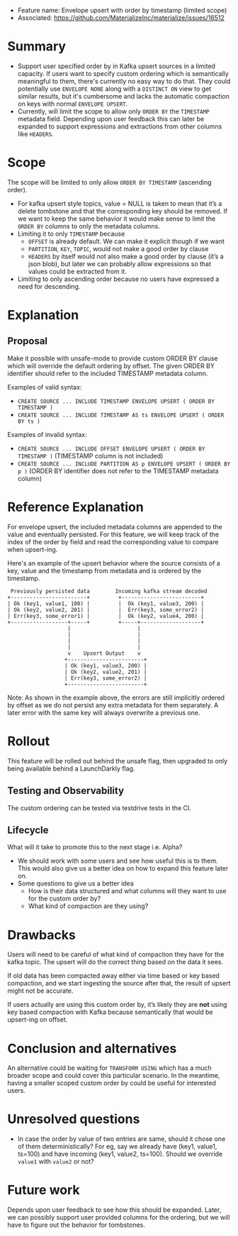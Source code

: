 - Feature name: Envelope upsert with order by timestamp (limited scope)
- Associated: https://github.com/MaterializeInc/materialize/issues/16512

# Summary

- Support user specified order by in Kafka upsert sources in a limited capacity. If users want to specify custom ordering which is semantically meaningful to them, there's currently no easy way to do that. They could potentially use `ENVELOPE NONE` along with a `DISTINCT ON` view to get similar results, but it's cumbersome and lacks the automatic compaction on keys with normal `ENVELOPE UPSERT`.
- Currently, will limit the scope to allow only `ORDER BY` the `TIMESTAMP` metadata field. Depending upon user feedback this can later be expanded to support expressions and extractions from other columns like `HEADERS`.

# Scope

The scope will be limited to only allow `ORDER BY TIMESTAMP` (ascending order).

- For kafka upsert style topics, value = NULL is taken to mean that it’s a delete tombstone and that the corresponding key should be removed. If we want to keep the same behavior it would make sense to limit the `ORDER BY` columns to only the metadata columns.
- Limiting it to only `TIMESTAMP` because
    - `OFFSET` is already default. We can make it explicit though if we want
    - `PARTITION`, `KEY`, `TOPIC`, would not make a good order by clause
    - `HEADERS` by itself would not also make a good order by clause (it’s a json blob), but later we can probably allow expressions so that values could be extracted from it.
- Limiting to only ascending order because no users have expressed a need for descending.

# Explanation

## Proposal

Make it possible with unsafe-mode to provide custom ORDER BY clause which will override the default ordering by offset. The given ORDER BY identifier should refer to the included TIMESTAMP metadata column.

Examples of valid syntax:
- `CREATE SOURCE ... INCLUDE TIMESTAMP ENVELOPE UPSERT ( ORDER BY TIMESTAMP )`
- `CREATE SOURCE ... INCLUDE TIMESTAMP AS ts ENVELOPE UPSERT ( ORDER BY ts )`

Examples of invalid syntax:
- `CREATE SOURCE ... INCLUDE OFFSET ENVELOPE UPSERT ( ORDER BY TIMESTAMP )` (TIMESTAMP column is not included)
- `CREATE SOURCE ... INCLUDE PARTITION AS p ENVELOPE UPSERT ( ORDER BY p )` (ORDER BY identifier does not refer to the TIMESTAMP metadata column)

# Reference Explanation
For envelope upsert, the included metadata columns are appended to the value and eventually persisted. For this feature, we will keep track of the index of the order by field and read the corresponding value to compare when upsert-ing.

Here's an example of the upsert behavior where the source consists of a key, value and the timestamp from metadata and is ordered by the timestamp.

```
 Previously persisted data        Incoming kafka stream decoded
+------------------------+         +-------------------------+
| Ok (key1, value1, 100) |         |  Ok (key1, value3, 200) |
| Ok (key2, value2, 201) |         |  Err(key3, some_error2) |
| Err(key3, some_error1) |         |  Ok (key2, value4, 200) |
+------------------+-----+         +-----+-------------------+
                   |                     |
                   |                     |
                   |                     |
                   |                     |
                   v    Upsert Output    v
                  +------------------------+
                  | Ok (key1, value3, 200) |
                  | Ok (key2, value2, 201) |
                  | Err(key3, some_error2) |
                  +------------------------+
```
Note: As shown in the example above, the errors are still implicitly ordered by offset as we do not persist any extra metadata for them separately. A later error with the same key will always overwrite a previous one.

# Rollout
This feature will be rolled out behind the unsafe flag, then upgraded to only being available behind a LaunchDarkly flag.

## Testing and Observability

The custom ordering can be tested via testdrive tests in the CI.

## Lifecycle

What will it take to promote this to the next stage i.e. Alpha?

- We should work with some users and see how useful this is to them. This would also give us a better idea on how to expand this feature later on.
- Some questions to give us a better idea
    - How is their data structured and what columns will they want to use for the custom order by?
    - What kind of compaction are they using?

# Drawbacks

Users will need to be careful of what kind of compaction they have for the kafka topic. The upsert will do the correct thing based on the data it sees.

If old data has been compacted away either via time based or key based compaction, and we start ingesting the source after that, the result of upsert might not be accurate.

If users actually are using this custom order by, it’s likely they are **not** using key based compaction with Kafka because semantically that would be upsert-ing on offset.

# Conclusion and alternatives

An alternative could be waiting for `TRANSFORM USING` which has a much broader scope and could cover this particular scenario. In the meantime, having a smaller scoped custom order by could be useful for interested users.

# Unresolved questions
- In case the order by value of two entries are same, should it chose one of them deterministically? For eg, say we already have (key1, value1, ts=100) and have incoming (key1, value2, ts=100). Should we override `value1` with `value2` or not?

# Future work

Depends upon user feedback to see how this should be expanded. Later, we can possibly support user provided columns for the ordering, but we will have to figure out the behavior for tombstones.
